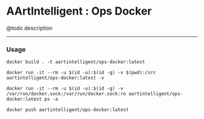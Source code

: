 # AArtIntelligent : Ops Docker

@todo description

---

### Usage

```shell
docker build . -t aartintelligent/ops-docker:latest
```

```shell
docker run -it --rm -u $(id -u):$(id -g) -v $(pwd):/src aartintelligent/ops-docker:latest -v
```

```shell
docker run -it --rm -u $(id -u):$(id -g) -v /var/run/docker.sock:/var/run/docker.sock:ro aartintelligent/ops-docker:latest ps -a
```

```shell
docker push aartintelligent/ops-docker:latest
```
